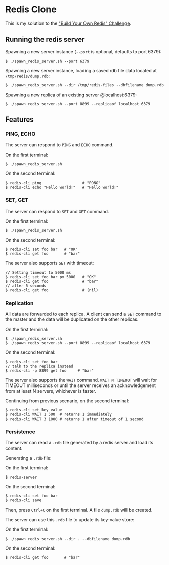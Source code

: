 # Redis Clone
This is my solution to the
["Build Your Own Redis" Challenge](https://codecrafters.io/challenges/redis).

## Running the redis server
Spawning a new server instance (`--port` is optional, defaults to port 6379):
```
$ ./spawn_redis_server.sh --port 6379
```
Spawning a new server instance, loading a saved rdb file data located at `/tmp/redis/dump.rdb`:
```
$ ./spawn_redis_server.sh --dir /tmp/redis-files --dbfilename dump.rdb
```
Spawning a new replica of an existing server @localhost:6379:
```
$ ./spawn_redis_server.sh --port 8899 --replicaof localhost 6379
```
## Features
### PING, ECHO
The server can respond to `PING` and `ECHO` command.

On the first terminal:
```
$ ./spawn_redis_server.sh
```
On the second terminal:
```
$ redis-cli ping                  # "PONG"
$ redis-cli echo "Hello world!"   # "Hello world!"
```
### SET, GET
The server can respond to `SET` and `GET` command.

On the first terminal:
```
$ ./spawn_redis_server.sh
```
On the second terminal:
```
$ redis-cli set foo bar   # "OK"
$ redis-cli get foo       # "bar"
```

The server also supports `SET` with timeout:
```
// Setting timeout to 5000 ms
$ redis-cli set foo bar px 5000   # "OK"
$ redis-cli get foo               # "bar"
// after 5 seconds
$ redis-cli get foo               # (nil)
```
### Replication
All data are forwarded to each replica. A client can send a `SET` command to the master and the data will be duplicated on the other replicas.

On the first terminal:
```
$ ./spawn_redis_server.sh
$ ./spawn_redis_server.sh --port 8899 --replicaof localhost 6379
```

On the second terminal:
```
$ redis-cli set foo bar
// talk to the replica instead
$ redis-cli -p 8899 get foo     # "bar"
```

The server also supports the `WAIT` command. `WAIT N TIMEOUT` will wait for TIMEOUT milliseconds or until the server receives an acknowledgement from at least N servers, whichever is faster.

Continuing from previous scenario, on the second terminal:
```
$ redis-cli set key value
$ redis-cli WAIT 1 500  # returns 1 immediately
$ redis-cli WAIT 3 1000 # returns 1 after timeout of 1 second
```
### Persistence
The server can read a `.rdb` file generated by a redis server and load its content.

Generating a `.rdb` file:

On the first terminal:
```
$ redis-server
```
On the second terminal:
```
$ redis-cli set foo bar
$ redis-cli save
```
Then, press `Ctrl+C` on the first terminal. A file `dump.rdb` will be created.

The server can use this `.rdb` file to update its key-value store:

On the first terminal:
```
$ ./spawn_redis_server.sh --dir . --dbfilename dump.rdb
```
On the second terminal:
```
$ redis-cli get foo       # "bar"
```